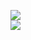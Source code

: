 [![](https://img.shields.io/badge/Made%20With-Github%20Spray-lightgrey.svg?style=for-the-badge&logo=github)](https://github.com/Annihil/github-spray#1209)  
[![](https://i.imgur.com/2DrTn0Z.gif)](https://github.com/Annihil/github-spray)